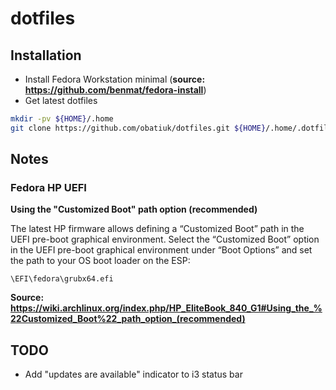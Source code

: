 # dotfiles

## Installation

* Install Fedora Workstation minimal (__source: https://github.com/benmat/fedora-install__)
* Get latest dotfiles

```bash
mkdir -pv ${HOME}/.home
git clone https://github.com/obatiuk/dotfiles.git ${HOME}/.home/.dotfiles.d
```

## Notes

### Fedora HP UEFI

**Using the "Customized Boot" path option (recommended)**

The latest HP firmware allows defining a “Customized Boot” path in the UEFI pre-boot graphical environment.
Select the “Customized Boot” option in the UEFI pre-boot graphical environment under “Boot Options” and set
the path to your OS boot loader on the ESP:

```
\EFI\fedora\grubx64.efi
```

__Source: https://wiki.archlinux.org/index.php/HP_EliteBook_840_G1#Using_the_%22Customized_Boot%22_path_option_(recommended)__

## TODO

* Add "updates are available" indicator to i3 status bar
